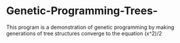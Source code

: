 # Genetic-Programming-Trees-
This program is a demonstration of genetic programming by making generations of tree structures converge to the equation (x^2)/2
